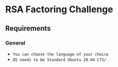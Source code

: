 # RSA Factoring Challenge

## Requirements

### General
* `You can choose the language of your choice`
* `OS needs to be Standard Ubuntu 20.04 LTS/`
